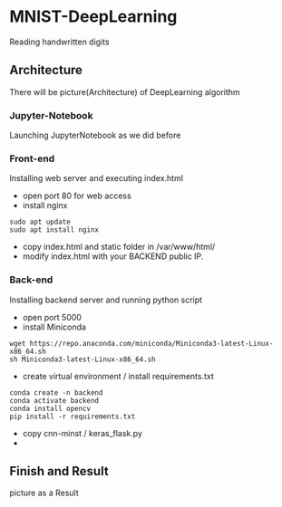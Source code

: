 # MNIST-DeepLearning
Reading handwritten digits

## Architecture
There will be picture(Architecture) of DeepLearning algorithm

### Jupyter-Notebook
Launching JupyterNotebook as we did before

### Front-end
Installing web server and executing index.html
- open port 80 for web access
- install nginx
```
sudo apt update
sudo apt install nginx
```
- copy index.html and static folder in /var/www/html/
- modify index.html with your BACKEND public IP.

### Back-end
Installing backend server and running python script
- open port 5000
- install Miniconda
```
wget httрs://repo.anaconda.com/miniconda/Miniconda3-latest-Linux-x86_64.sh
sh Miniconda3-latest-Linux-x86_64.sh
```
- create virtual environment / install requirements.txt
```
conda create -n backend
conda activate backend
conda install opencv
pip install -r requirements.txt
```
- copy cnn-minst / keras_flask.py
- 
## Finish and Result
picture as a Result
